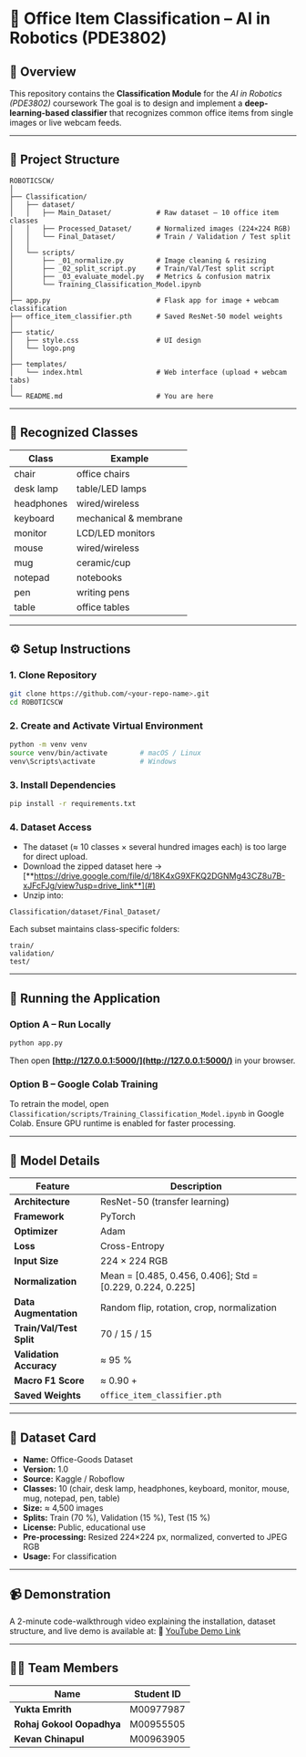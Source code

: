 
# 🧠 Office Item Classification – AI in Robotics (PDE3802)

## 📘 Overview

This repository contains the **Classification Module** for the *AI in Robotics (PDE3802)* coursework 
The goal is to design and implement a **deep-learning-based classifier** that recognizes common office items from single images or live webcam feeds.

---

## 🧩 Project Structure

```
ROBOTICSCW/
│
├── Classification/
│   ├── dataset/
│   │   ├── Main_Dataset/           # Raw dataset – 10 office item classes
│   │   ├── Processed_Dataset/      # Normalized images (224×224 RGB)
│   │   └── Final_Dataset/          # Train / Validation / Test split
│   │
│   └── scripts/
│       ├── _01_normalize.py        # Image cleaning & resizing
│       ├── _02_split_script.py     # Train/Val/Test split script
│       ├── _03_evaluate_model.py   # Metrics & confusion matrix
│       └── Training_Classification_Model.ipynb
│
├── app.py                          # Flask app for image + webcam classification
├── office_item_classifier.pth      # Saved ResNet-50 model weights
│
├── static/
│   ├── style.css                   # UI design
│   └── logo.png
│
├── templates/
│   └── index.html                  # Web interface (upload + webcam tabs)
│
└── README.md                       # You are here
```

---

## 🧠 Recognized Classes

| Class      | Example               |
| ---------- | --------------------- |
| chair      | office chairs         |
| desk lamp  | table/LED lamps       |
| headphones | wired/wireless        |
| keyboard   | mechanical & membrane |
| monitor    | LCD/LED monitors      |
| mouse      | wired/wireless        |
| mug        | ceramic/cup           |
| notepad    | notebooks             |
| pen        | writing pens          |
| table      | office tables         |

---

## ⚙️ Setup Instructions

### 1. Clone Repository

```bash
git clone https://github.com/<your-repo-name>.git
cd ROBOTICSCW
```

### 2. Create and Activate Virtual Environment

```bash
python -m venv venv
source venv/bin/activate        # macOS / Linux
venv\Scripts\activate           # Windows
```

### 3. Install Dependencies

```bash
pip install -r requirements.txt
```

### 4. Dataset Access

* The dataset (≈ 10 classes × several hundred images each) is too large for direct upload.
* Download the zipped dataset here → [**https://drive.google.com/file/d/18K4xG9XFKQ2DGNMg43CZ8u7B-xJFcFJg/view?usp=drive_link**](#)
* Unzip into:

```
Classification/dataset/Final_Dataset/
```

Each subset maintains class-specific folders:

```
train/
validation/
test/
```

---

## 🚀 Running the Application

### Option A – Run Locally

```bash
python app.py
```

Then open **[http://127.0.0.1:5000/](http://127.0.0.1:5000/)** in your browser.

### Option B – Google Colab Training

To retrain the model, open
`Classification/scripts/Training_Classification_Model.ipynb` in Google Colab.
Ensure GPU runtime is enabled for faster processing.

---

## 🧮 Model Details

| Feature                  | Description                                               |
| ------------------------ | --------------------------------------------------------- |
| **Architecture**         | ResNet-50 (transfer learning)                             |
| **Framework**            | PyTorch                                                   |
| **Optimizer**            | Adam                                                      |
| **Loss**                 | Cross-Entropy                                             |
| **Input Size**           | 224 × 224 RGB                                             |
| **Normalization**        | Mean = [0.485, 0.456, 0.406]; Std = [0.229, 0.224, 0.225] |
| **Data Augmentation**    | Random flip, rotation, crop, normalization                |
| **Train/Val/Test Split** | 70 / 15 / 15                                              |
| **Validation Accuracy**  | ≈ 95 %                                                    |
| **Macro F1 Score**       | ≈ 0.90 +                                                  |
| **Saved Weights**        | `office_item_classifier.pth`                              |

---

## 🧱 Dataset Card

* **Name:** Office-Goods Dataset
* **Version:** 1.0
* **Source:** Kaggle / Roboflow 
* **Classes:** 10 (chair, desk lamp, headphones, keyboard, monitor, mouse, mug, notepad, pen, table)
* **Size:** ≈ 4,500 images
* **Splits:** Train (70 %), Validation (15 %), Test (15 %)
* **License:** Public, educational use
* **Pre-processing:** Resized 224×224 px, normalized, converted to JPEG RGB
* **Usage:** For classification 

---

## 📹 Demonstration

A 2-minute code-walkthrough video explaining the installation, dataset structure, and live demo is available at:
🎥 [YouTube Demo Link](#)

---

## 👩‍💻 Team Members

| Name                      | Student ID | 
| ------------------------- | ---------- |
| **Yukta Emrith**          | M00977987  |
| **Rohaj Gokool Oopadhya** | M00955505  | 
| **Kevan Chinapul**        | M00963905  | 

